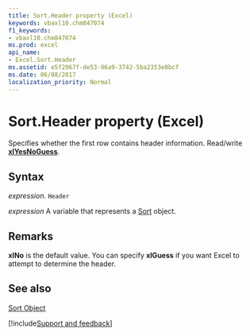 ```yaml
---
title: Sort.Header property (Excel)
keywords: vbaxl10.chm847074
f1_keywords:
- vbaxl10.chm847074
ms.prod: excel
api_name:
- Excel.Sort.Header
ms.assetid: e5f2967f-de53-96a9-3742-5ba2353e0bcf
ms.date: 06/08/2017
localization_priority: Normal
---
```



# Sort.Header property (Excel)

Specifies whether the first row contains header information. Read/write  **[xlYesNoGuess](Excel.XlYesNoGuess.md)**.


## Syntax

_expression_. `Header`

_expression_ A variable that represents a [Sort](./Excel.Sort.md) object.


## Remarks

 **xlNo** is the default value. You can specify **xlGuess** if you want Excel to attempt to determine the header.


## See also


[Sort Object](Excel.Sort.md)

[!include[Support and feedback](~/includes/feedback-boilerplate.md)]